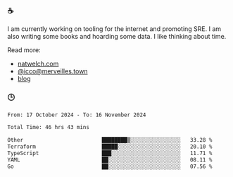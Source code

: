 ### ☕

I am currently working on tooling for the internet and promoting SRE. I am also writing some books and hoarding some data. I like thinking about time. 

Read more:

 - [natwelch.com](https://natwelch.com)
 - [@icco@merveilles.town](https://merveilles.town/@icco)
 - [blog](https://writing.natwelch.com)

### 🕒

<!--START_SECTION:waka-->

```txt
From: 17 October 2024 - To: 16 November 2024

Total Time: 46 hrs 43 mins

Other                         ████████▒░░░░░░░░░░░░░░░░   33.28 %
Terraform                     █████░░░░░░░░░░░░░░░░░░░░   20.10 %
TypeScript                    ███░░░░░░░░░░░░░░░░░░░░░░   11.71 %
YAML                          ██░░░░░░░░░░░░░░░░░░░░░░░   08.11 %
Go                            ██░░░░░░░░░░░░░░░░░░░░░░░   07.56 %
```

<!--END_SECTION:waka-->
